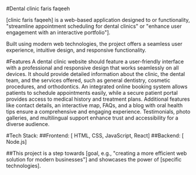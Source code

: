 #Dental clinic faris faqeeh


[clinic faris faqeeh] is a web-based application designed to  or functionality, "streamline appointment scheduling for dental clinics" or "enhance user engagement with an interactive portfolio"]. 

Built using modern web technologies, the project offers a seamless user experience, intuitive design, and responsive functionality.

#Features
A dental clinic website should feature a user-friendly interface with a professional and responsive design that works seamlessly on all devices. It should provide detailed information about the clinic, the dental team, and the services offered, such as general dentistry, cosmetic procedures, and orthodontics. An integrated online booking system allows patients to schedule appointments easily, while a secure patient portal provides access to medical history and treatment plans. Additional features like contact details, an interactive map, FAQs, and a blog with oral health tips ensure a comprehensive and engaging experience. Testimonials, photo galleries, and multilingual support enhance trust and accessibility for a diverse audience.

#Tech Stack:
##Frontend: [ HTML, CSS, JavaScript, React]
##Backend: [ Node.js]

##This project is a step towards [goal, e.g., "creating a more efficient web solution for modern businesses"] and showcases the power of [specific technologies].

















